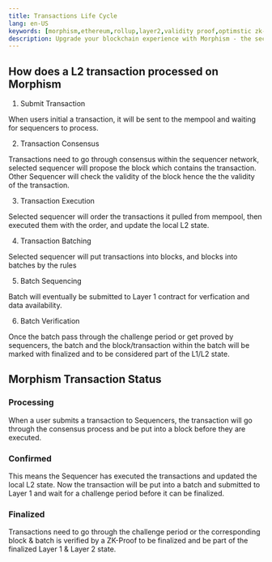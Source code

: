 ```yaml
---
title: Transactions Life Cycle
lang: en-US
keywords: [morphism,ethereum,rollup,layer2,validity proof,optimstic zk-rollup]
description: Upgrade your blockchain experience with Morphism - the secure decentralized, cost0efficient, and high-performing optimstic zk-rollup solution. Try it now!
---
```


## How does a L2 transaction processed on Morphism

1. Submit Transaction
   
When users initial a transaction, it will be sent to the mempool and waiting for sequencers to process.

2. Transaction Consensus
   
Transactions need to go through consensus within the sequencer network, selected sequencer will propose the block which contains the transaction. Other Sequencer will check the validity of the block hence the the validity of the transaction.

3. Transaction Execution
   
Selected sequencer will order the transactions it pulled from mempool, then executed them with the order, and update the local L2 state.
   
4. Transaction Batching
   
Selected sequencer will put transactions into blocks, and blocks into batches by the rules
   
5. Batch Sequencing
   
Batch will eventually be submitted to Layer 1 contract for verfication and data availability.
   
6. Batch Verification 
   
Once the batch pass through the challenge period or get proved by sequencers, the batch and the block/transaction within the batch will be marked with finalized and to be considered part of the L1/L2 state.

## Morphism Transaction Status

### Processing

When a user submits a transaction to Sequencers, the transaction will go through the consensus process and be put into a block before they are executed.

### Confirmed

This means the Sequencer has executed the transactions and updated the local L2 state. Now the transaction will be put into a batch and submitted to Layer 1 and wait for a challenge period before it can be finalized.

### Finalized

Transactions need to go through the challenge period or the corresponding block & batch is verified by a ZK-Proof to be finalized and be part of the finalized Layer 1 & Layer 2 state. 